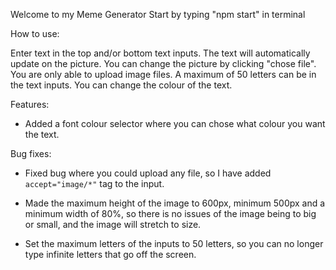 Welcome to my Meme Generator
Start by typing "npm start" in terminal

How to use:

Enter text in the top and/or bottom text inputs.
The text will automatically update on the picture.
You can change the picture by clicking "chose file".
You are only able to upload image files.
A maximum of 50 letters can be in the text inputs.
You can change the colour of the text.

Features:

- Added a font colour selector where you can chose what colour you want the text.

Bug fixes:

- Fixed bug where you could upload any file, so I have added `accept="image/*"` tag to the input.

- Made the maximum height of the image to 600px, minimum 500px and a minimum width of 80%, so
there is no issues of the image being to big or small, and the image will stretch to size.

- Set the maximum letters of the inputs to 50 letters, so you can no longer type infinite
letters that go off the screen.

